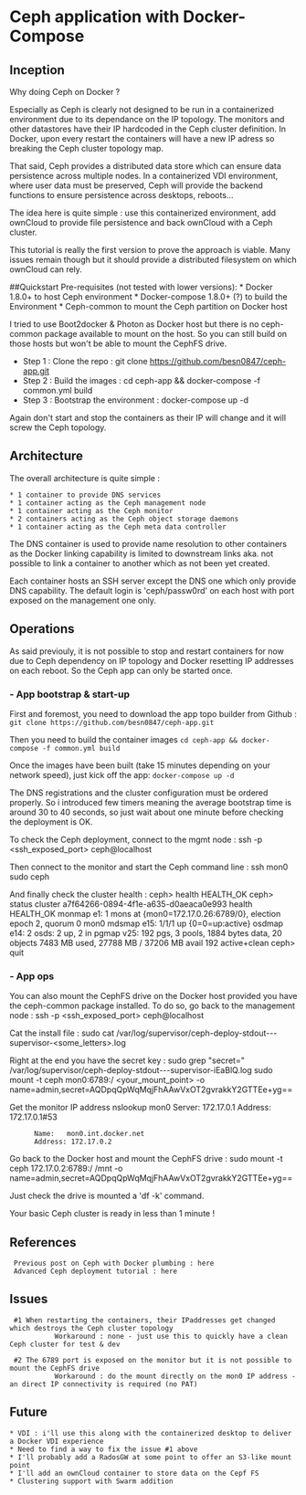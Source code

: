 # Ceph application with Docker-Compose

## Inception
Why doing Ceph on Docker ?

Especially as Ceph is clearly not designed to be run in a containerized environment due to its dependance on the IP topology. The monitors and other datastores have their IP hardcoded in the Ceph cluster definition. In Docker, upon every restart the containers will have a new IP adress so breaking the Ceph cluster topology map. 

That said, Ceph provides a distributed data store which can ensure data persistence across multiple nodes. In a containerized VDI environment, where user data must be preserved, Ceph will provide the backend functions to ensure persistence across desktops, reboots...

The idea here is quite simple : use <ref>this</ref> containerized environment,  add ownCloud to provide file persistence and back ownCloud with a Ceph cluster. 

This tutorial is really the first version to prove the approach is viable. Many issues remain though but it should provide a distributed filesystem on which ownCloud can rely.

##Quickstart
Pre-requisites (not tested with lower versions):
     * Docker 1.8.0+ to host Ceph environment
     * Docker-compose 1.8.0+ (?) to build the Environment 
     * Ceph-common to mount the Ceph partition on Docker host

I tried to use Boot2docker & Photon as Docker host but there is no ceph-common package available to mount on the host. So you can still build on those hosts but won't be able to mount the CephFS drive.

* Step 1 : Clone the repo : git clone https://github.com/besn0847/ceph-app.git
* Step 2 : Build the images : cd ceph-app && docker-compose -f common.yml build
* Step 3 : Bootstrap the environment : docker-compose up -d

Again don't start and stop the containers as their IP will change and it will screw the Ceph topology.

## Architecture
The overall architecture is quite simple :

	* 1 container to provide DNS services
	* 1 container acting as the Ceph management node
	* 1 container acting as the Ceph monitor
	* 2 containers acting as the Ceph object storage daemons
	* 1 container acting as the Ceph meta data controller

The DNS container is used to provide name resolution to other containers as the Docker linking capability is limited to downstream links aka. not possible to link a container to another which as not been yet created.

Each container hosts an SSH server except the DNS one which only provide DNS capability. The default login is 'ceph/passw0rd' on each host with port exposed on the management one only.

## Operations
As said previouly, it is not possible to stop and restart containers for now due to Ceph dependency on IP topology and Docker resetting IP addresses on each reboot. 
So the Ceph app can only be started once.

### - App bootstrap & start-up
First and foremost, you need to download the app topo builder from Github :
     `git clone https://github.com/besn0847/ceph-app.git`

Then you need to build the container images
     `cd ceph-app && docker-compose -f common.yml build`

Once the images have been built (take 15 minutes depending on your network speed), just kick off the app:
     `docker-compose up -d`

The DNS registrations and the cluster configuration must be ordered properly. So i introduced few timers meaning the average bootstrap time is around 30 to 40 seconds, so just wait about one minute before checking the deployment is OK.

To check the Ceph deployment, connect to the mgmt node :
     ssh -p <ssh_exposed_port> ceph@localhost

Then connect to the monitor and start the Ceph command line :
     ssh mon0
     sudo ceph

And finally check the cluster health :
     ceph> health
               HEALTH_OK
     ceph> status
     cluster a7f64266-0894-4f1e-a635-d0aeaca0e993
     health HEALTH_OK
     monmap e1: 1 mons at {mon0=172.17.0.26:6789/0}, election epoch 2, quorum 0 mon0
     mdsmap e15: 1/1/1 up {0=0=up:active}
     osdmap e14: 2 osds: 2 up, 2 in
      pgmap v25: 192 pgs, 3 pools, 1884 bytes data, 20 objects
            7483 MB used, 27788 MB / 37206 MB avail
                 192 active+clean
     ceph> quit

### - App  ops
You can also mount the CephFS drive on the Docker host provided you have the ceph-common package installed.
To do so, go back to the management node :
     ssh -p <ssh_exposed_port> ceph@localhost

Cat the install file :
     sudo cat /var/log/supervisor/ceph-deploy-stdout---supervisor-<some_letters>.log

Right at the end you have the secret key :
     sudo grep "secret=" /var/log/supervisor/ceph-deploy-stdout---supervisor-iEaBlQ.log
          sudo mount -t ceph mon0:6789:/ <your_mount_point> -o name=admin,secret=AQDpqQpWqMqjFhAAwVxOT2gvrakkY2GTTEe+yg==

Get the monitor IP address
     nslookup mon0
          Server:         172.17.0.1
          Address:        172.17.0.1#53
     
          Name:   mon0.int.docker.net
          Address: 172.17.0.2

Go back to the Docker host and mount the CephFS drive :
     sudo mount -t ceph 172.17.0.2:6789:/ /mnt -o name=admin,secret=AQDpqQpWqMqjFhAAwVxOT2gvrakkY2GTTEe+yg==

Just check the drive is mounted a 'df -k' command.

Your basic Ceph cluster is ready in less than 1 minute !

## References
     Previous post on Ceph with Docker plumbing : here
     Advanced Ceph deployment tutorial : here

## Issues
     #1 When restarting the containers, their IPaddresses get changed which destroys the Ceph cluster topology
               Workaround : none - just use this to quickly have a clean Ceph cluster for test & dev
     
     #2 The 6789 port is exposed on the monitor but it is not possible to mount the CephFS drive
               Workaround : do the mount directly on the mon0 IP address - an direct IP connectivity is required (no PAT)

## Future

	* VDI : i'll use this along with the containerized desktop to deliver a Docker VDI experience
	* Need to find a way to fix the issue #1 above
	* I'll probably add a RadosGW at some point to offer an S3-like mount point
	* I'll add an ownCloud container to store data on the Cepf FS
	* Clustering support with Swarm addition

     


     

